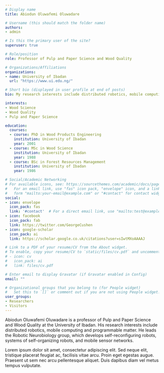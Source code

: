```yaml
---
# Display name
title: Abiodun Oluwafemi Oluwadare

# Username (this should match the folder name)
authors:
- admin

# Is this the primary user of the site?
superuser: true

# Role/position
role: Professor of Pulp and Paper Science and Wood Quality

# Organizations/Affiliations
organizations:
- name: University of Ibadan
  url: "https://www.ui.edu.ng/"

# Short bio (displayed in user profile at end of posts)
bio: My research interests include distributed robotics, mobile computing and programmable matter.

interests:
- Wood Science
- Wood Quality
- Pulp and Paper Science

education:
  courses:
  - course: PhD in Wood Products Engineering
    institution: University of Ibadan
    year: 2001
  - course: MSc in Wood Science
    institution: University of Ibadan
    year: 1988
  - course: BSc in Forest Resources Management
    institution: University of Ibadan
    year: 1986

# Social/Academic Networking
# For available icons, see: https://sourcethemes.com/academic/docs/page-builder/#icons
#   For an email link, use "fas" icon pack, "envelope" icon, and a link in the
#   form "mailto:your-email@example.com" or "#contact" for contact widget.
social:
- icon: envelope
  icon_pack: fas
  link: '#contact'  # For a direct email link, use "mailto:test@example.org".
- icon: facebook
  icon_pack: fab
  link: https://twitter.com/GeorgeCushen
- icon: google-scholar
  icon_pack: ai
  link: https://scholar.google.co.uk/citations?user=sIwtMXoAAAAJ

# Link to a PDF of your resume/CV from the About widget.
# To enable, copy your resume/CV to `static/files/cv.pdf` and uncomment the lines below.
# - icon: cv
#   icon_pack: ai
#   link: files/cv.pdf

# Enter email to display Gravatar (if Gravatar enabled in Config)
email: ""

# Organizational groups that you belong to (for People widget)
#   Set this to `[]` or comment out if you are not using People widget.
user_groups:
- Researchers
- Visitors
---
```


Abiodun Oluwafemi Oluwadare is a professor of Pulp and Paper Science and Wood Quality at the University of Ibadan. His research interests include distributed robotics, mobile computing and programmable matter. He leads the Robotic Neurobiology group, which develops self-reconfiguring robots, systems of self-organizing robots, and mobile sensor networks.

Lorem ipsum dolor sit amet, consectetur adipiscing elit. Sed neque elit, tristique placerat feugiat ac, facilisis vitae arcu. Proin eget egestas augue. Praesent ut sem nec arcu pellentesque aliquet. Duis dapibus diam vel metus tempus vulputate.
